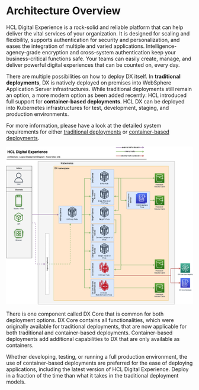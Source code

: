 # Architecture Overview

HCL Digital Experience is a rock-solid and reliable platform that can help deliver the vital services of your organization. It is designed for scaling and flexibility, supports authentication for security and personalization, and eases the integration of multiple and varied applications. Intelligence-agency-grade encryption and cross-system authentication keep your business-critical functions safe. Your teams can easily create, manage, and deliver powerful digital experiences that can be counted on, every day.

There are multiple possibilities on how to deploy DX itself.
In **traditional deployments**, DX is natively deployed on premises into WebSphere Application Server infrastructures.
While traditional deployments still remain an option, a more modern option as been added recently:
HCL introduced full support for **container-based deployments**. HCL DX can be deployed into Kubernetes infrastructures for test, development, staging, and production environments.

For more information, please have a look at the detailed system requirements for either [traditional deployments](../system_requirements/traditional/operatingsystems/) or [container-based deployments](../system_requirements/kubernetes/kubernetes-runtime/).

![Containerization Architecture Overview](../../images/haproxy-optional-ingress-architecture.png)

There is one component called DX Core that is common for both deployment options. DX Core contains all functionalities, which were originally available for traditional deployments, that are now applicable for both traditional and container-based deployments.
Container-based deployments add additional capabilities to DX that are only available as containers.

Whether developing, testing, or running a full production environment, the use of container-based deployments are preferred for the ease of deploying applications, including the latest version of HCL Digital Experience. Deploy in a fraction of the time than what it takes in the traditional deployment models.


